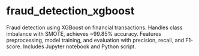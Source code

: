 # fraud_detection_xgboost
Fraud detection using XGBoost on financial transactions. Handles class imbalance with SMOTE, achieves ~99.85% accuracy. Features preprocessing, model training, and evaluation with precision, recall, and F1-score. Includes Jupyter notebook and Python script.
